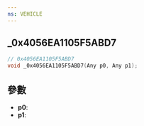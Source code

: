 ```yaml
---
ns: VEHICLE
---
```

## _0x4056EA1105F5ABD7

```c
// 0x4056EA1105F5ABD7
void _0x4056EA1105F5ABD7(Any p0, Any p1);
```


## 參數
* **p0**: 
* **p1**: 

